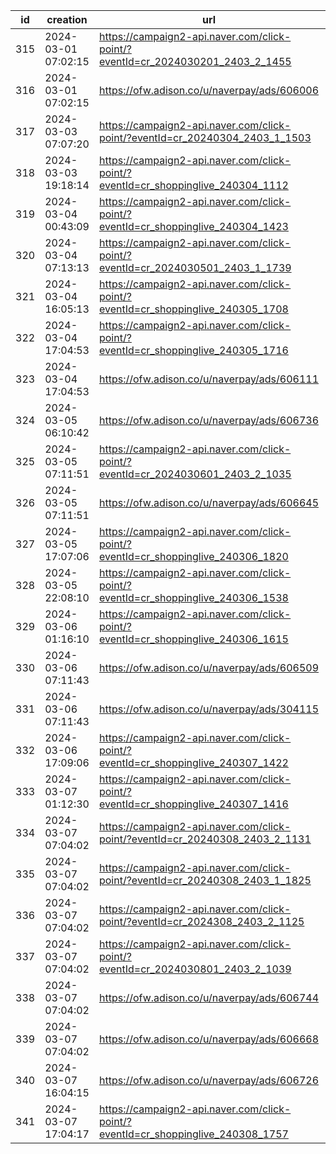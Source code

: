 | id  | creation            | url                                                                              | visit |
| --- | ------------------- | -------------------------------------------------------------------------------- | ----- |
| 315 | 2024-03-01 07:02:15 | https://campaign2-api.naver.com/click-point/?eventId=cr_2024030201_2403_2_1455   |       |
| 316 | 2024-03-01 07:02:15 | https://ofw.adison.co/u/naverpay/ads/606006                                      |       |
| 317 | 2024-03-03 07:07:20 | https://campaign2-api.naver.com/click-point/?eventId=cr_20240304_2403_1_1503     |       |
| 318 | 2024-03-03 19:18:14 | https://campaign2-api.naver.com/click-point/?eventId=cr_shoppinglive_240304_1112 |       |
| 319 | 2024-03-04 00:43:09 | https://campaign2-api.naver.com/click-point/?eventId=cr_shoppinglive_240304_1423 |       |
| 320 | 2024-03-04 07:13:13 | https://campaign2-api.naver.com/click-point/?eventId=cr_2024030501_2403_1_1739   |       |
| 321 | 2024-03-04 16:05:13 | https://campaign2-api.naver.com/click-point/?eventId=cr_shoppinglive_240305_1708 |       |
| 322 | 2024-03-04 17:04:53 | https://campaign2-api.naver.com/click-point/?eventId=cr_shoppinglive_240305_1716 |       |
| 323 | 2024-03-04 17:04:53 | https://ofw.adison.co/u/naverpay/ads/606111                                      |       |
| 324 | 2024-03-05 06:10:42 | https://ofw.adison.co/u/naverpay/ads/606736                                      |       |
| 325 | 2024-03-05 07:11:51 | https://campaign2-api.naver.com/click-point/?eventId=cr_2024030601_2403_2_1035   |       |
| 326 | 2024-03-05 07:11:51 | https://ofw.adison.co/u/naverpay/ads/606645                                      |       |
| 327 | 2024-03-05 17:07:06 | https://campaign2-api.naver.com/click-point/?eventId=cr_shoppinglive_240306_1820 |       |
| 328 | 2024-03-05 22:08:10 | https://campaign2-api.naver.com/click-point/?eventId=cr_shoppinglive_240306_1538 |       |
| 329 | 2024-03-06 01:16:10 | https://campaign2-api.naver.com/click-point/?eventId=cr_shoppinglive_240306_1615 |       |
| 330 | 2024-03-06 07:11:43 | https://ofw.adison.co/u/naverpay/ads/606509                                      |       |
| 331 | 2024-03-06 07:11:43 | https://ofw.adison.co/u/naverpay/ads/304115                                      |       |
| 332 | 2024-03-06 17:09:06 | https://campaign2-api.naver.com/click-point/?eventId=cr_shoppinglive_240307_1422 |       |
| 333 | 2024-03-07 01:12:30 | https://campaign2-api.naver.com/click-point/?eventId=cr_shoppinglive_240307_1416 |       |
| 334 | 2024-03-07 07:04:02 | https://campaign2-api.naver.com/click-point/?eventId=cr_20240308_2403_2_1131     |       |
| 335 | 2024-03-07 07:04:02 | https://campaign2-api.naver.com/click-point/?eventId=cr_20240308_2403_1_1825     |       |
| 336 | 2024-03-07 07:04:02 | https://campaign2-api.naver.com/click-point/?eventId=cr_2024308_2403_2_1125      |       |
| 337 | 2024-03-07 07:04:02 | https://campaign2-api.naver.com/click-point/?eventId=cr_2024030801_2403_2_1039   |       |
| 338 | 2024-03-07 07:04:02 | https://ofw.adison.co/u/naverpay/ads/606744                                      |       |
| 339 | 2024-03-07 07:04:02 | https://ofw.adison.co/u/naverpay/ads/606668                                      |       |
| 340 | 2024-03-07 16:04:15 | https://ofw.adison.co/u/naverpay/ads/606726                                      |       |
| 341 | 2024-03-07 17:04:17 | https://campaign2-api.naver.com/click-point/?eventId=cr_shoppinglive_240308_1757 |       |
